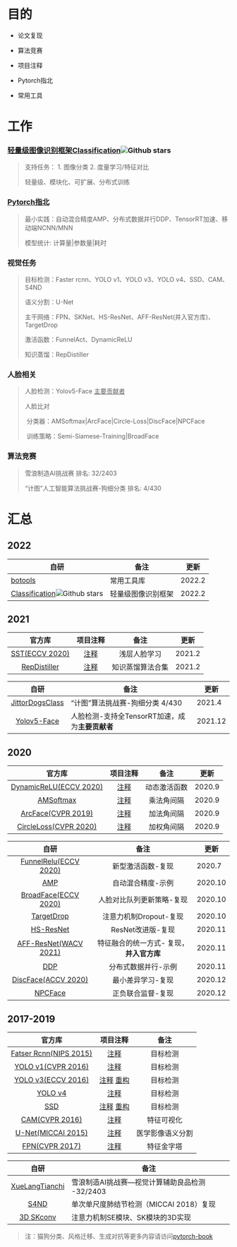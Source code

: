 

# 目的

- 论文复现
- 算法竞赛
- 项目注释 

- Pytorch指北 
- 常用工具

# 工作

### [轻量级图像识别框架Classification](https://github.com/bobo0810/Classification)![Github stars](https://img.shields.io/github/stars/bobo0810/Classification.svg)

> 支持任务： 1. 图像分类   2. 度量学习/特征对比
>
> 轻量级、模块化、可扩展、分布式训练

### [Pytorch指北](https://github.com/bobo0810/PytorchGuide)

> 最小实践：自动混合精度AMP、分布式数据并行DDP、TensorRT加速、移动端NCNN/MNN
>
> 模型统计:  计算量|参数量|耗时   

### 视觉任务

> 目标检测：Faster rcnn、YOLO v1、YOLO v3、YOLO v4、SSD、CAM、S4ND
>
> 语义分割：U-Net 
>
> 主干网络：FPN、SKNet、HS-ResNet、AFF-ResNet(并入官方库)、TargetDrop
>
> 激活函数：FunnelAct、DynamicReLU
>
> 知识蒸馏：RepDistiller
>

### 人脸相关

> 人脸检测：Yolov5-Face <u>主要贡献者</u>
>
> 人脸比对
>
> ​		分类器：AMSoftmax|ArcFace|Circle-Loss|DiscFace|NPCFace
>
> ​		训练策略：Semi-Siamese-Training|BroadFace

### 算法竞赛

> 雪浪制造AI挑战赛    排名: 32/2403
>
> “计图”人工智能算法挑战赛-狗细分类  排名: 4/430


# 汇总

## 2022

| 自研                                                         | 备注               | 更新   |
| ------------------------------------------------------------ | ------------------ | ------ |
| [botools](https://github.com/bobo0810/botools)             | 常用工具库         | 2022.2 |
| [Classification](https://github.com/bobo0810/Classification)![Github stars](https://img.shields.io/github/stars/bobo0810/Classification.svg) | 轻量级图像识别框架 | 2022.2 |

## 2021

|                         官方库                         |                           项目注释                        |     备注     |  更新  |
| :----------------------------------------------------: | :-------------------------------------------------------: | :----------: | :----: |
| [SST(ECCV 2020)](https://github.com/dituu/Semi-Siamese-Training) | [注释](https://github.com/bobo0810/Semi-Siamese-Training) | 浅层人脸学习 | 2021.2 |
|   [RepDistiller](https://github.com/HobbitLong/RepDistiller)   |     [注释](https://github.com/bobo0810/RepDistiller)      |  知识蒸馏算法合集  | 2021.2 |

|                             自研                             | 备注                                            | 更新    |
| :----------------------------------------------------------: | ----------------------------------------------- | ------- |
| [JittorDogsClass](https://github.com/bobo0810/JittorDogsClass) | “计图”算法挑战赛-狗细分类 4/430                 | 2021.4  |
|   [Yolov5-Face](https://github.com/deepcam-cn/yolov5-face)   | 人脸检测-支持全TensorRT加速，成为**主要贡献者** | 2021.12 |



## 2020

|官方库|项目注释|备注|更新|
|:----:|:---:|:------:|:------:|
|[DynamicReLU(ECCV 2020)](https://github.com/Islanna/DynamicReLU)|[注释](https://github.com/bobo0810/DynamicReLU)|动态激活函数|2020.9|
|[AMSoftmax](https://github.com/cavalleria/cavaface.pytorch)|[注释](https://github.com/bobo0810/FaceVerLoss)|乘法角间隔|2020.9|
|[ArcFace(CVPR 2019)](https://github.com/cavalleria/cavaface.pytorch)|[注释](https://github.com/bobo0810/FaceVerLoss)|加法角间隔|2020.9|
|[CircleLoss(CVPR 2020)](https://github.com/xialuxi/CircleLoss_Face)|[注释](https://github.com/bobo0810/FaceVerLoss)|加权角间隔|2020.9|

|                             自研                             |                   备注                   | 更新    |
| :----------------------------------------------------------: | :--------------------------------------: | ------- |
| [FunnelRelu(ECCV 2020)](https://github.com/bobo0810/FunnelAct_Pytorch) |            新型激活函数-复现             | 2020.7  |
|       [AMP](https://github.com/bobo0810/PytorchGuide)        |            自动混合精度-示例             | 2020.10 |
| [BroadFace(ECCV 2020)](https://github.com/bobo0810/BroadFace) |        人脸对比队列更新策略-复现         | 2020.10 |
|     [TargetDrop](https://github.com/bobo0810/TargetDrop)     |          注意力机制Dropout-复现          | 2020.10 |
|      [HS-ResNet](https://github.com/bobo0810/HS-ResNet)      |            ResNet改进版-复现             | 2020.11 |
| [AFF-ResNet(WACV 2021)](https://github.com/YimianDai/open-aff/blob/master/aff_pytorch/README_CN.md) | 特征融合的统一方式- 复现，**并入官方库** | 2020.11 |
|       [DDP](https://github.com/bobo0810/PytorchGuide)        |           分布式数据并行-示例            | 2020.11 |
| [DiscFace(ACCV 2020)](https://github.com/bobo0810/FaceVerLoss) |            最小差异学习-复现             | 2020.12 |
|      [NPCFace](https://github.com/bobo0810/FaceVerLoss)      |            正负联合监督-复现             | 2020.12 |



## 2017-2019
|官方库|项目注释|备注|
|:----:|:---:|:------:|
|[Fatser Rcnn(NIPS 2015)](https://zhuanlan.zhihu.com/p/32404424)|[注释](https://github.com/bobo0810/PytorchNetHub/tree/master/FasterRcnn_pytorch)|目标检测|
|[YOLO v1(CVPR 2016)](https://github.com/xiongzihua/pytorch-YOLO-v1)|[注释](https://github.com/bobo0810/PytorchNetHub/tree/master/Yolov1_pytorch)|目标检测|
|[YOLO v3(ECCV 2016)](https://github.com/eriklindernoren/PyTorch-YOLOv3)|[注释](https://github.com/bobo0810/PyTorch-YOLOv3-master) [重构](https://github.com/bobo0810/PytorchNetHub/tree/master/Yolov3_pytorch)|目标检测|
|[YOLO v4](https://github.com/Tianxiaomo/pytorch-YOLOv4)|[注释](https://github.com/bobo0810/YOLOv4_Pytorch)|目标检测|
|[SSD](https://github.com/amdegroot/ssd.pytorch)|[注释](https://github.com/bobo0810/pytorchSSD)   [重构](https://github.com/bobo0810/PytorchNetHub/tree/master/SSD_pytorch)|目标检测|
|[CAM(CVPR 2016)](https://github.com/jacobgil/keras-cam)|[注释](https://github.com/bobo0810/PytorchNetHub/tree/master/CAM_pytorch)|特征可视化|
|[U-Net(MICCAI 2015)](https://github.com/milesial/Pytorch-UNet)|[注释](https://github.com/bobo0810/PytorchNetHub/tree/master/UNet_pytorch) |医学影像语义分割|
|[FPN(CVPR 2017)](https://github.com/kuangliu/pytorch-fpn)|[注释](https://github.com/bobo0810/PytorchNetHub/tree/master/FPN_pytorch)|特征金字塔|

|                             自研                             | 备注                                           |
| :----------------------------------------------------------: | ---------------------------------------------- |
| [XueLangTianchi](https://github.com/bobo0810/XueLangTianchi) | 雪浪制造AI挑战赛—视觉计算辅助良品检测 -32/2403 |
|       [S4ND](https://github.com/bobo0810/S4ND_Pytorch)       | 单次单尺度肺结节检测（MICCAI 2018）复现        |
|    [3D SKconv](https://github.com/bobo0810/SKNet_Pytorch)    | 注意力机制SE模块、SK模块的3D实现               |


> 注：猫狗分类、风格迁移、生成对抗等更多内容请访问[pytorch-book](https://github.com/chenyuntc/pytorch-book)

